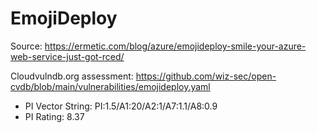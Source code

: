 # EmojiDeploy 

Source: https://ermetic.com/blog/azure/emojideploy-smile-your-azure-web-service-just-got-rced/

Cloudvulndb.org assessment: https://github.com/wiz-sec/open-cvdb/blob/main/vulnerabilities/emojideploy.yaml

- PI Vector String: PI:1.5/A1:20/A2:1/A7:1.1/A8:0.9
- PI Rating: 8.37
